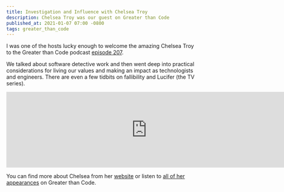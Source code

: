 ```yaml
---
title: Investigation and Influence with Chelsea Troy
description: Chelsea Troy was our guest on Greater than Code
published_at: 2021-01-07 07:00 -0800
tags: greater_than_code
---
```


I was one of the hosts lucky enough to welcome the amazing Chelsea Troy to the
Greater than Code podcast [episode 207](https://www.greaterthancode.com/investigation-and-influence).

We talked about software detective work and then went deep into practical
considerations for living our values and making an impact as technologists and
engineers. There are even a few tidbits on fallibility and Lucifer (the TV
series).

<iframe src="https://player.fireside.fm/v2/nERs6yQ-+qbEU9b2g" width="740" height="200" frameborder="0" scrolling="no"></iframe>

You can find more about Chelsea from her [website](https://chelseatroy.com) or
listen to [all of her
appearances](https://www.greaterthancode.com/guests/chelsea-troy) on Greater
than Code.
